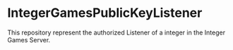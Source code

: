 # IntegerGamesPublicKeyListener
This repository represent the authorized Listener of a integer in the Integer Games Server.
